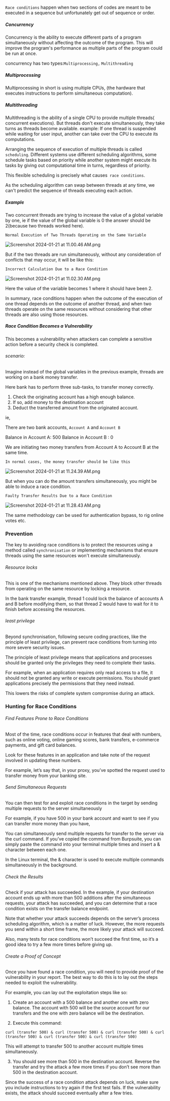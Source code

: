 `Race conditions` happen when two sections of codes are meant to be executed in a sequence but unfortunately get out of sequence or order.

##### Concurrency
Concurrency is the ability to execute different parts of a program simultaneously without affecting the outcome of the program. This will improve the program's performance as multiple parts of the program could be run at once.

concurrency has two types:` Multiprocessing, ` `Multithreading`

##### Multiprocessing

Multiprocessing in short is using multiple CPUs, (the hardware that executes instructions to perform simultaneous computation).

##### Multithreading

Multithreading is the ability of a single CPU to provide multiple threads( concurrent executions).
But threads don't execute simultaneously, they take turns as threads become available. example: If one thread is suspended while waiting for user input, another can take over the CPU to execute its computations.


Arranging the sequence of execution of multiple threads is called `scheduling`. Different systems use different scheduling algorithms, some schedule tasks based on priority while another system might execute its tasks by giving out computational time in turns, regardless of priority.

This flexible scheduling is precisely what causes` race conditions`.


As the scheduling algorithm can swap between threads at any time, we can't predict the sequence of threads executing each action.


##### Example

 Two concurrent threads are trying to increase the value of a global variable by one, ie if the value of the global variable is 0 the answer should be 2(because two threads worked here).


`Normal Execution of Two Threads Operating on the Same Variable`

![Screenshot 2024-01-21 at 11.00.46 AM.png](Screenshot%202024-01-21%20at%2011.00.46%E2%80%AFAM.png)


But if the two threads are run simultaneously, without any consideration of conflicts that may occur, it will be like this:

`Incorrect Calculation Due to a Race Condition`

![Screenshot 2024-01-21 at 11.02.30 AM.png](Screenshot%202024-01-21%20at%2011.02.30%E2%80%AFAM.png)

Here the value of the variable becomes 1 where it should have been 2.

In summary, race conditions happen when the outcome of the execution of one thread depends on the outcome of another thread, and when two threads operate on the same resources without considering that other threads are also using those resources.

##### Race Condition Becomes a Vulnerability

This becomes a vulnerability when attackers can complete a sensitive action before a security check is completed.

###### scenario:

Imagine instead of the global variables in the previous example, threads are working on a bank money transfer.

Here bank has to perform three sub-tasks, to transfer money correctly.

1.  Check the originating account has a high enough balance.
2.  If so, add money to the destination account
3.  Deduct the transferred amount from the originated account.

ie,

There are two bank accounts, `Account A` and  `Account B`

Balance in Account A: 500
Balance in Account B : 0

We are initiating two money transfers from Account A to Account B at the same time.


`In normal cases, the money transfer should be like this`  

![Screenshot 2024-01-21 at 11.24.39 AM.png](Screenshot%202024-01-21%20at%2011.24.39%E2%80%AFAM.png)

But when you can do the amount transfers simultaneously, you might be able to induce a race condition.

`Faulty Transfer Results Due to a Race Condition`

![Screenshot 2024-01-21 at 11.28.43 AM.png](Screenshot%202024-01-21%20at%2011.28.43%E2%80%AFAM.png)

The same methodology can be used for authentication bypass, to rig online votes etc.


### Prevention

The key to avoiding race conditions is to protect the resources using a method called `synchronisation` or implementing mechanisms that ensure threads using the same resources won't execute simultaneously.

###### Resource locks

This is one of the mechanisms mentioned above. They block other threads from operating on the same resource by locking a resource.

In the bank transfer example, thread 1 could lock the balance of accounts A and B before modifying them, so that thread 2 would have to wait for it to finish before accessing the resources.

###### least privilege 

Beyond synchronisation, following secure coding practices, like the principle of least privilege, can prevent race conditions from turning into more severe security issues.

The principle of least privilege means that applications and processes should be granted only the privileges they need to complete their tasks.

For example, when an application requires only read access to a file, it should not be granted any write or execute permissions. You should 
grant applications precisely the permissions that they need instead. 

This lowers the risks of complete system compromise during an attack.



### Hunting for Race Conditions

###### Find Features Prone to Race Conditions

Most of the time, race conditions occur in features that deal with numbers, such as online voting, online gaming scores, bank transfers, e-commerce payments, and gift card balances. 

Look for these features in an application and take note of the request involved in updating these numbers.

For example, let’s say that, in your proxy, you’ve spotted the request used to transfer money from your banking site.

###### Send Simultaneous Requests

You can then test for and exploit race conditions in the target by sending multiple requests to the server simultaneously

For example, if you have 500 in your bank account and want to see if you can transfer more money than you have, 

You can simultaneously send multiple requests for transfer to the server via the curl command. If you’ve copied the command from Burpsuite, you can simply paste the command into your terminal multiple times and insert a & character between each one. 

In the Linux terminal, the & character is used to execute multiple commands simultaneously in the background.

###### Check the Results 

Check if your attack has succeeded. In the example, if your destination account ends up with more than 500 additions after the simultaneous requests, your attack has succeeded, and you can determine that a race condition exists on the transfer balance endpoint.

Note that whether your attack succeeds depends on the server’s process scheduling algorithm, which is a matter of luck. However, the more requests you send within a short time frame, the more likely your attack will succeed.

Also, many tests for race conditions won’t succeed the first time, so it’s a good idea to try a few more times before giving up.

###### Create a Proof of Concept

Once you have found a race condition, you will need to provide proof of the vulnerability in your report. The best way to do this is to lay out the steps needed to exploit the vulnerability. 

For example, you can lay out the exploitation steps like so:

1. Create an account with a 500 balance and another one with zero balance. The account with 500 will be the source account for our transfers and the one with zero balance will be the destination.

2. Execute this command:

```shell
curl (transfer 500) & curl (transfer 500) & curl (transfer 500) & curl (transfer 500) & curl (transfer 500) & curl (transfer 500)

```
This will attempt to transfer 500 to another account multiple times simultaneously.

3. You should see more than 500 in the destination account. Reverse the transfer and try the attack a few more times if you don’t see more than 500 in the destination account.


Since the success of a race condition attack depends on luck, make sure you include instructions to try again if the first test fails. If the vulnerability exists, the attack should succeed eventually after a few tries.